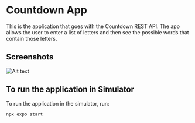 # Countdown App
This is the application that goes with the Countdown REST API. The app allows the user to enter a list of letters and then see the possible words that contain those letters.

## Screenshots

![Alt text](.../assets/images/mainscreen.png)

## To run the application in Simulator
To run the application in the simulator, run:

```
npx expo start
```